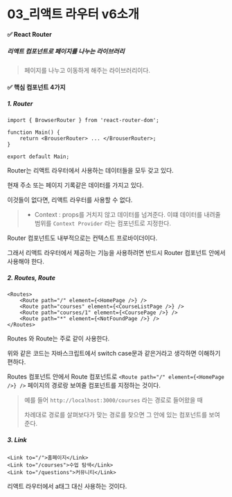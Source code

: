# 03_리액트 라우터 v6소개

#### ✅ React Router

##### 리액트 컴포넌트로 페이지를 나누는 라이브러리

> 페이지를 나누고 이동하게 해주는 라이브러리이다. 



#### ✅ 핵심 컴포넌트 4가지

##### 1. Router 

```react
import { BrowserRouter } from 'react-router-dom';

function Main() {
    return <BrouserRouter> ... </BrouserRouter>;
}

export default Main;
```

Router는 리액트 라우터에서 사용하는 데이터들을 모두 갖고 있다. 

현재 주소 또는 페이지 기록같은 데이터를 가지고 있다. 

이것들이 없다면, 리액트 라우터를 사용할 수 없다. 

> * Context : props를 거치지 않고 데이터를 넘겨준다. 이떄 데이터를 내려줄 범위를 `Context Provider` 라는 컴포넌트로 지정한다. 

Router 컴포넌트도 내부적으로는 컨텍스트 프로바이더이다. 

그래서 리액트 라우터에서 제공하는 기능을 사용하려면 반드시 Router 컴포넌트 안에서 사용해야 한다. 



##### 2. Routes, Route

```react
<Routes>
	<Route path="/" element={<HomePage />} />
    <Route path="courses" element={<CourseListPage />} />
    <Route path="courses/1" element={<CoursePage />} />
    <Route path="*" element={<NotFoundPage />} />
</Routes>
```

Routes 와 Route는 주로 같이 사용한다. 

위와 같은 코드는 자바스크립트에서 switch case문과 같은거라고 생각하면 이해하기 편하다. 

Routes 컴포넌트 안에서 Route 컴포넌트로 `<Route path="/" element={<HomePage />} />` 페이지의 경로랑 보여줄 컴포넌트를 지정하는 것이다. 

> 예를 들어 `http://localhost:3000/courses` 라는 경로로 들어왔을 때 
>
> 차례대로 경로를 살펴보다가 맞는 경로를 찾으면 그 안에 있는 컴포넌트를 보여준다. 



##### 3. Link

```react
<Link to="/">홈페이지</Link>
<Link to="/courses">수업 탐색</Link>
<Link to="/questions">커뮤니티</Link>
```

리액트 라우터에서 a태그 대신 사용하는 것이다. 



